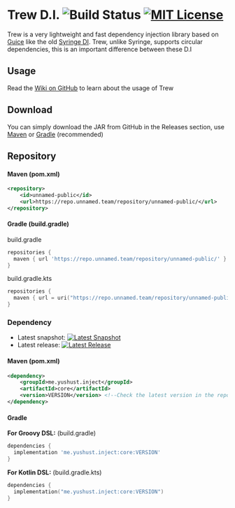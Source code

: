 # Trew D.I. ![Build Status](https://img.shields.io/github/workflow/status/yusshu/trew/build/master) [![MIT License](https://img.shields.io/badge/license-MIT-blue)](license.txt)

Trew is a very lightweight and fast dependency injection library based on [Guice](https://github.com/google/guice) like
the old [Syringe DI](https://github.com/unnamed/syringe). Trew, unlike Syringe, supports circular dependencies, this is
an important difference between these D.I

## Usage

Read the [Wiki on GitHub](https://github.com/yusshu/trew/wiki) to learn about the usage of Trew

## Download

You can simply download the JAR from GitHub in the Releases section, use [Maven](https://maven.apache.org/)
or [Gradle](https://gradle.org/) (recommended)

## Repository

#### Maven (pom.xml)

```xml
<repository>
    <id>unnamed-public</id>
    <url>https://repo.unnamed.team/repository/unnamed-public/</url>
</repository>
```

#### Gradle (build.gradle)

build.gradle

```groovy
repositories {
  maven { url 'https://repo.unnamed.team/repository/unnamed-public/' }
}
```

build.gradle.kts

```kotlin
repositories {
  maven { url = uri("https://repo.unnamed.team/repository/unnamed-public") }
}
```

### Dependency

- Latest
  snapshot: [![Latest Snapshot](https://img.shields.io/nexus/s/me.yushust.inject/core.svg?server=https%3A%2F%2Frepo.unnamed.team)](https://repo.unnamed.team/repository/unnamed-snapshots)
- Latest
  release: [![Latest Release](https://img.shields.io/nexus/r/me.yushust.inject/core.svg?server=https%3A%2F%2Frepo.unnamed.team)](https://repo.unnamed.team/repository/unnamed-releases)

#### Maven (pom.xml)

```xml
<dependency>
    <groupId>me.yushust.inject</groupId>
    <artifactId>core</artifactId>
    <version>VERSION</version> <!--Check the latest version in the repositories-->
</dependency>
```

#### Gradle

**For Groovy DSL:** (build.gradle)

```groovy
dependencies {
  implementation 'me.yushust.inject:core:VERSION'
}
```

**For Kotlin DSL:** (build.gradle.kts)

```kotlin
dependencies {
  implementation("me.yushust.inject:core:VERSION")
}
```

